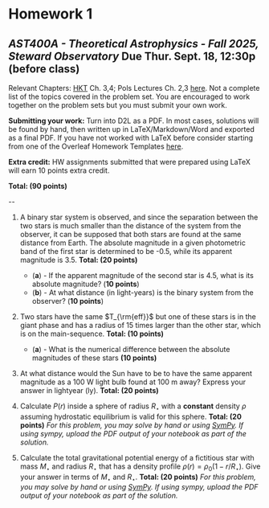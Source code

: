 # Homework 1
_AST400A - Theoretical Astrophysics - Fall 2025, Steward Observatory_
**Due Thur. Sept. 18, 12:30p (before class)**
-

Relevant Chapters: [HKT](https://arizona-ua.primo.exlibrisgroup.com/permalink/01UA_INST/1ffcblk/alma991048844104203843) Ch. 3,4; Pols Lectures Ch. 2,3 [here](https://www.astro.ru.nl/~onnop/education/stev_utrecht_notes/chapter1-4.pdf). Not a complete list of the topics covered in the problem set. You are encouraged to work together on the problem sets but you must submit your own work. 

**Submitting your work:** Turn into D2L as a PDF. In most cases, solutions will be found by hand, then written up in LaTeX/Markdown/Word and exported as a final PDF. If you have not worked with LaTeX before consider starting from one of the Overleaf Homework Templates [here](https://tr.overleaf.com/gallery/tagged/homework).

**Extra credit:** HW assignments submitted that were prepared using LaTeX will earn 10 points extra credit. 

**Total: (90 points)** 

--

1. A binary star system is observed, and since the separation between the two stars ismuch smaller than the distance of the system from the observer, it can be supposed thatboth stars are found at the same distance from Earth. The absolute magnitude in a givenphotometric band of the first star is determined to be -0.5, while its apparent magnitudeis 3.5. **Total: (20 points)**

    * (**a**) - If the apparent magnitude of the second star is 4.5, what is its absolutemagnitude? (**10 points**)
    * (**b**) - At what distance (in light-years) is the binary system from the observer? (**10 points**)


2. Two stars have the same $T_{\rm{eff}}$ but one of these stars is in the giant phase and has a radius of 15 times larger than the other star, which is on the main-sequence. **Total: (10 points)**

    * (**a**) - What is the numerical difference between the absolute magnitudes of these stars **(10 points)**

3. At what distance would the Sun have to be to have the same apparent magnitude as a100 W light bulb found at 100 m away? Express your answer in lightyear (ly). **Total: (20 points)**

4. Calculate $P( r)$ inside a sphere of radius $R_\star$ with a **constant** density $\rho$ assuming hydrostatic equilibrium is valid for this sphere. **Total: (20 points)**
_For this problem, you may solve by hand or using [SymPy](https://www.sympy.org/en/index.html). If using sympy, upload the PDF output of your notebook as part of the solution._

5. Calculate the total gravitational potential energy of a fictitious star with mass $M_\star$ and radius $R_\star$ that has a density profile $\rho( r) = \rho_{0}(1 - r/ R_\star)$. Give your answer in terms of $M_\star$ and $R_\star$. **Total: (20 points)**
_For this problem, you may solve by hand or using [SymPy](https://www.sympy.org/en/index.html). If using sympy, upload the PDF output of your notebook as part of the solution._
